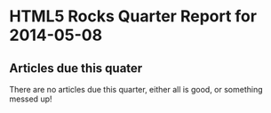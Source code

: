 HTML5 Rocks Quarter Report for 2014-05-08
=========================================

Articles due this quater
------------------------

There are no articles due this quarter, either all is good, or something messed up!


